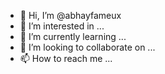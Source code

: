 - 👋 Hi, I’m @abhayfameux
- 👀 I’m interested in ...
- 🌱 I’m currently learning ...
- 💞️ I’m looking to collaborate on ...
- 📫 How to reach me ...

<!---
abhayfameux/abhayfameux is a ✨ special ✨ repository because its `README.md` (this file) appears on your GitHub profile.
You can click the Preview link to take a look at your changes.
--->
